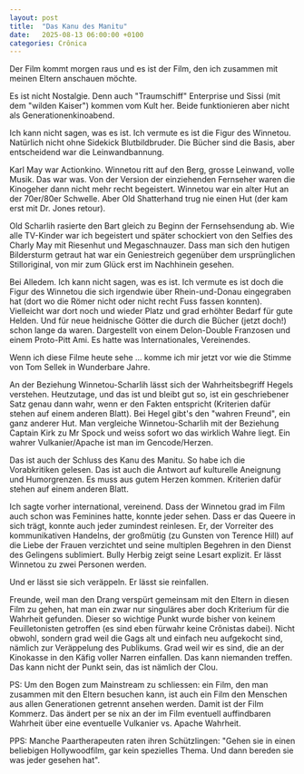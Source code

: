```yaml
---
layout: post
title:  "Das Kanu des Manitu"
date:   2025-08-13 06:00:00 +0100
categories: Crônica
---
```

Der Film kommt morgen raus und es ist der Film, den ich zusammen mit meinen Eltern anschauen möchte.

Es ist nicht Nostalgie. Denn auch "Traumschiff" Enterprise und Sissi (mit dem "wilden Kaiser") kommen vom Kult her. Beide funktionieren aber nicht als Generationenkinoabend.

Ich kann nicht sagen, was es ist. Ich vermute es ist die Figur des Winnetou. Natürlich nicht ohne Sidekick Blutbildbruder. Die Bücher sind die Basis, aber entscheidend war die Leinwandbannung.

Karl May war Actionkino. Winnetou ritt auf den Berg, grosse Leinwand, volle Musik. Das war was. Von der Version der einziehenden Fernseher waren die Kinogeher dann nicht mehr recht begeistert. Winnetou war ein alter Hut an der 70er/80er Schwelle. Aber Old Shatterhand trug nie einen Hut (der kam erst mit Dr. Jones retour).

Old Scharlih rasierte den Bart gleich zu Beginn der Fernsehsendung ab. Wie alle TV-Kinder war ich begeistert und später schockiert von den Selfies des Charly May mit Riesenhut und Megaschnauzer. Dass man sich den hutigen Bildersturm getraut hat war ein Geniestreich gegenüber dem ursprünglichen Stilloriginal, von mir zum Glück erst im Nachhinein gesehen.

Bei Alledem. Ich kann nicht sagen, was es ist. Ich vermute es ist doch die Figur des Winnetou die sich irgendwie über Rhein-und-Donau eingegraben hat (dort wo die Römer nicht oder nicht recht Fuss fassen konnten). Vielleicht war dort noch und wieder Platz und grad erhöhter Bedarf für gute Helden. Und für neue heidnische Götter die durch die Bücher (jetzt doch!) schon lange da waren. Dargestellt von einem Delon-Double Franzosen und einem Proto-Pitt Ami. Es hatte was Internationales, Vereinendes.

Wenn ich diese Filme heute sehe ... komme ich mir jetzt vor wie die Stimme von Tom Sellek  in Wunderbare Jahre.

An der Beziehung Winnetou-Scharlih lässt sich der Wahrheitsbegriff Hegels verstehen. Heutzutage, und das ist und bleibt gut so, ist ein geschriebener Satz genau dann wahr, wenn er den Fakten entspricht (Kriterien dafür stehen auf einem anderen Blatt). Bei Hegel gibt's den "wahren Freund", ein ganz anderer Hut. Man vergleiche Winnetou-Scharlih mit der Beziehung Captain Kirk zu Mr Spock und weiss sofort wo das wirklich Wahre liegt. Ein wahrer Vulkanier/Apache ist man im Gencode/Herzen.

Das ist auch der Schluss des Kanu des Manitu. So habe ich die Vorabkritiken gelesen. Das ist auch die Antwort auf kulturelle Aneignung und Humorgrenzen. Es muss aus gutem Herzen kommen. Kriterien dafür stehen auf einem anderen Blatt.

Ich sagte vorher international, vereinend. Dass der Winnetou grad im Film auch schon was Feminines hatte, konnte jeder sehen. Dass er das Queere in sich trägt, konnte auch jeder zumindest reinlesen. Er, der Vorreiter des kommunikativen Handelns, der großmütig (zu Gunsten von Terence Hill) auf die Liebe der Frauen verzichtet und seine multiplen Begehren in den Dienst des Gelingens sublimiert. Bully Herbig zeigt seine Lesart explizit. Er lässt Winnetou zu zwei Personen werden.

Und er lässt sie sich veräppeln. Er lässt sie reinfallen.

Freunde, weil man den Drang verspürt gemeinsam mit den Eltern in diesen Film zu gehen, hat man ein zwar nur singuläres aber doch Kriterium für die Wahrheit gefunden. Dieser so wichtige Punkt wurde bisher von keinem Feuilletonisten getroffen (es sind eben fürwahr keine Crônistas dabei). Nicht obwohl, sondern grad weil die Gags alt und einfach neu aufgekocht sind, nämlich zur Veräppelung des Publikums. Grad weil wir es sind, die an der Kinokasse in den Käfig voller Narren einfallen. Das kann niemanden treffen. Das kann nicht der Punkt sein, das ist nämlich der Clou.

PS: Um den Bogen zum Mainstream zu schliessen: ein Film, den man zusammen mit den Eltern besuchen kann, ist auch ein Film den Menschen aus allen Generationen getrennt ansehen werden. Damit ist der Film Kommerz. Das ändert per se nix an der im Film eventuell auffindbaren Wahrheit über eine eventuelle Vulkanier vs. Apache Wahrheit.

PPS: Manche Paartherapeuten raten ihren Schützlingen: "Gehen sie in einen beliebigen Hollywoodfilm, gar kein spezielles Thema. Und dann bereden sie was jeder gesehen hat".
